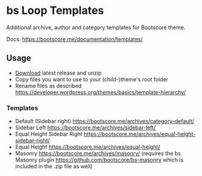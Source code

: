 # bs Loop Templates
Additional archive, author and category templates for Bootscore theme.

Docs: https://bootscore.me/documentation/templates/

## Usage

- [Download](https://github.com/bootscore/bs-loop-templates/releases/latest/download/bs-loop-templates-UnzipFirst.zip) latest release and unzip
- Copy files you want to use to your (child-)theme's root folder
- Rename files as described https://developer.wordpress.org/themes/basics/template-hierarchy/

### Templates

- Default (Sidebar right) https://bootscore.me/archives/category-default/
- Sidebar Left https://bootscore.me/archives/sidebar-left/
- Equal Height Sidebar Right https://bootscore.me/archives/equal-height-sidebar-right/
- Equal Height https://bootscore.me/archives/equal-height/
- Masonry https://bootscore.me/archives/masonry/ (requires the bs Masonry plugin https://github.com/bootscore/bs-masonry which is included in the .zip file as well)
